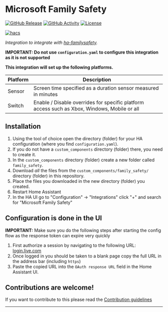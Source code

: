 # Microsoft Family Safety

[![GitHub Release][releases-shield]][releases]
[![GitHub Activity][commits-shield]][commits]
[![License][license-shield]](LICENSE)

[![hacs][hacsbadge]][hacs]

_Integration to integrate with [ha-familysafety][ha-familysafety]._

**IMPORTANT: Do not use `configuration.yaml` to configure this integration as it is not supported**

**This integration will set up the following platforms.**

| Platform | Description                                                                                  |
| -------- | -------------------------------------------------------------------------------------------- |
| Sensor   | Screen time specified as a duration sensor measured in minutes                               |
| Switch   | Enable / Disable overrides for specific platform access such as Xbox, Windows, Mobile or all |

## Installation

1. Using the tool of choice open the directory (folder) for your HA configuration (where you find `configuration.yaml`).
1. If you do not have a `custom_components` directory (folder) there, you need to create it.
1. In the `custom_components` directory (folder) create a new folder called `family_safety`.
1. Download _all_ the files from the `custom_components/family_safety/` directory (folder) in this repository.
1. Place the files you downloaded in the new directory (folder) you created.
1. Restart Home Assistant
1. In the HA UI go to "Configuration" -> "Integrations" click "+" and search for "Microsoft Family Safety"

## Configuration is done in the UI

**IMPORTANT:** Make sure you do the following steps after starting the config flow as the response token can expire very quickly

1. First authorize a session by navigating to the following URL:
   [login.live.com](https://login.live.com/oauth20_authorize.srf?cobrandid=b5d15d4b-695a-4cd5-93c6-13f551b310df&client_id=dce5010f-c52d-4353-ae86-d666373528d8&response_type=code&redirect_uri=https%3A%2F%2Flogin.live.com%2Foauth20_desktop.srf&response_mode=query&scope=service%3A%3Afamilymobile.microsoft.com%3A%3AMBI_SSL&lw=1&fl=easi2&login_hint=)
1. Once logged in you should be taken to a blank page copy the full URL in the address bar (including `https`)
1. Paste the copied URL into the `OAuth response URL` field in the Home Assistant UI.

## Contributions are welcome!

If you want to contribute to this please read the [Contribution guidelines](CONTRIBUTING.md)

---

[ha-familysafety]: https://github.com/pantherale0/ha-familysafety
[commits-shield]: https://img.shields.io/github/commit-activity/y/pantherale0/ha-familysafety.svg?style=for-the-badge
[commits]: https://github.com/pantherale0/ha-familysafety/commits/main
[hacs]: https://github.com/hacs/integration
[hacsbadge]: https://img.shields.io/badge/HACS-Custom-orange.svg?style=for-the-badge
[license-shield]: https://img.shields.io/github/license/pantherale0/ha-familysafety.svg?style=for-the-badge
[releases-shield]: https://img.shields.io/github/release/pantherale0/ha-familysafety.svg?style=for-the-badge
[releases]: https://github.com/pantherale0/ha-familysafety/releases
